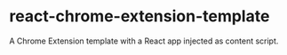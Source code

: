 # react-chrome-extension-template
A Chrome Extension template with a React app injected as content script.
